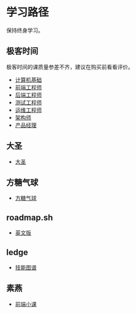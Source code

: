 # 学习路径

保持终身学习。

## 极客时间

极客时间的课质量参差不齐，建议在购买前看看评价。

- [计算机基础](https://time.geekbang.org/learning/path-detail/3)
- [前端工程师](https://time.geekbang.org/learning/path-detail/2)
- [后端工程师](https://time.geekbang.org/learning/path-detail/16)
- [测试工程师](https://time.geekbang.org/learning/path-detail/6)
- [运维工程师](https://time.geekbang.org/learning/path-detail/9)
- [架构师](https://time.geekbang.org/learning/path-detail/5)
- [产品经理](https://time.geekbang.org/learning/path-detail/8)

## 大圣

- [大圣](https://github.com/shengxinjing/it-roadmap)

## 方糖气球

- [方糖气球](https://ftqq.com/fangtang-fullstack/)

## roadmap.sh

- [英文版](https://roadmap.sh/)

## ledge

- [技能图谱](https://github.com/phodal/ledge/blob/master/src/assets/docs/skilltrees)

## 素燕

- [前端小课](https://github.com/lefex/FE#readme)
